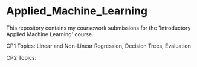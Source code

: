 # Applied_Machine_Learning
This repository contains my coursework submissions for the 'Introductory Applied Machine Learning' course. 

CP1 Topics: Linear and Non-Linear Regression, Decision Trees, Evaluation

CP2 Topics: 
